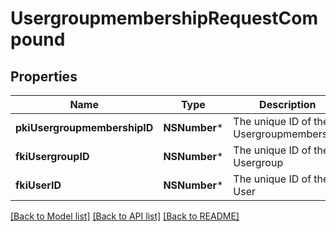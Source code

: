 # UsergroupmembershipRequestCompound

## Properties
Name | Type | Description | Notes
------------ | ------------- | ------------- | -------------
**pkiUsergroupmembershipID** | **NSNumber*** | The unique ID of the Usergroupmembership | [optional] 
**fkiUsergroupID** | **NSNumber*** | The unique ID of the Usergroup | 
**fkiUserID** | **NSNumber*** | The unique ID of the User | 

[[Back to Model list]](../README.md#documentation-for-models) [[Back to API list]](../README.md#documentation-for-api-endpoints) [[Back to README]](../README.md)


